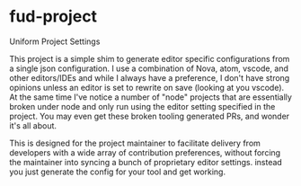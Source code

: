 # fud-project
Uniform Project Settings

This project is a simple shim to generate editor specific configurations from a single json configuration. I use a combination of Nova, atom, vscode, and other editors/IDEs and while I always have a preference, I don't have strong opinions unless an editor is set to rewrite on save (looking at you vscode). At the same time I've notice a number of "node" projects that are essentially broken under node and only run using the editor setting specified in the project. You may even get these broken tooling generated PRs, and wonder it's all about.

This is designed for the project maintainer to facilitate delivery from developers with a wide array of contribution preferences, without forcing the maintainer into syncing a bunch of proprietary editor settings. instead you just generate the config for your tool and get working.
